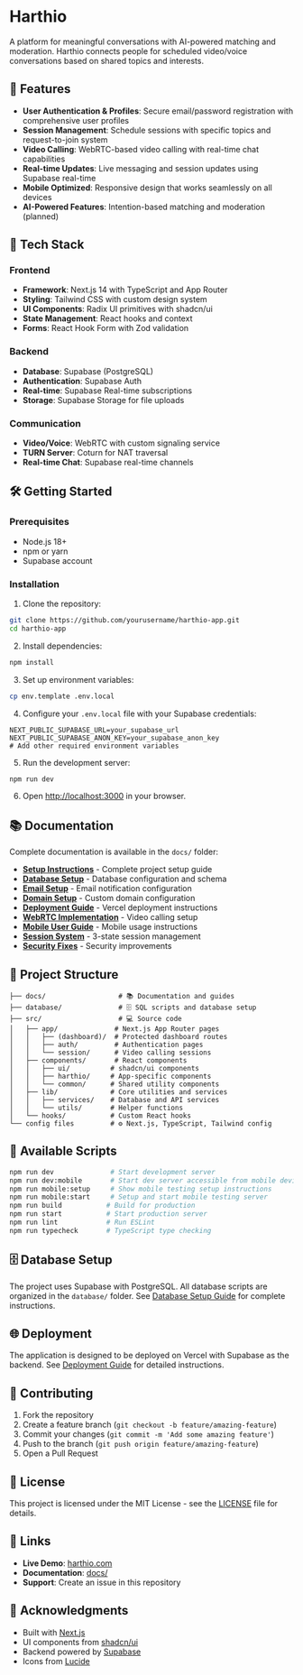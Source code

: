 # Harthio

A platform for meaningful conversations with AI-powered matching and moderation. Harthio connects people for scheduled video/voice conversations based on shared topics and interests.

## 🌟 Features

- **User Authentication & Profiles**: Secure email/password registration with comprehensive user profiles
- **Session Management**: Schedule sessions with specific topics and request-to-join system
- **Video Calling**: WebRTC-based video calling with real-time chat capabilities
- **Real-time Updates**: Live messaging and session updates using Supabase real-time
- **Mobile Optimized**: Responsive design that works seamlessly on all devices
- **AI-Powered Features**: Intention-based matching and moderation (planned)

## 🚀 Tech Stack

### Frontend
- **Framework**: Next.js 14 with TypeScript and App Router
- **Styling**: Tailwind CSS with custom design system
- **UI Components**: Radix UI primitives with shadcn/ui
- **State Management**: React hooks and context
- **Forms**: React Hook Form with Zod validation

### Backend
- **Database**: Supabase (PostgreSQL)
- **Authentication**: Supabase Auth
- **Real-time**: Supabase Real-time subscriptions
- **Storage**: Supabase Storage for file uploads

### Communication
- **Video/Voice**: WebRTC with custom signaling service
- **TURN Server**: Coturn for NAT traversal
- **Real-time Chat**: Supabase real-time channels

## 🛠️ Getting Started

### Prerequisites
- Node.js 18+ 
- npm or yarn
- Supabase account

### Installation

1. Clone the repository:
```bash
git clone https://github.com/yourusername/harthio-app.git
cd harthio-app
```

2. Install dependencies:
```bash
npm install
```

3. Set up environment variables:
```bash
cp env.template .env.local
```

4. Configure your `.env.local` file with your Supabase credentials:
```env
NEXT_PUBLIC_SUPABASE_URL=your_supabase_url
NEXT_PUBLIC_SUPABASE_ANON_KEY=your_supabase_anon_key
# Add other required environment variables
```

5. Run the development server:
```bash
npm run dev
```

6. Open [http://localhost:3000](http://localhost:3000) in your browser.

## 📚 Documentation

Complete documentation is available in the `docs/` folder:

- **[Setup Instructions](docs/SETUP_INSTRUCTIONS.md)** - Complete project setup guide
- **[Database Setup](docs/DATABASE_SETUP.md)** - Database configuration and schema
- **[Email Setup](docs/EMAIL_SETUP.md)** - Email notification configuration  
- **[Domain Setup](docs/DOMAIN_SETUP.md)** - Custom domain configuration
- **[Deployment Guide](docs/DEPLOYMENT_GUIDE.md)** - Vercel deployment instructions
- **[WebRTC Implementation](docs/WEBRTC_IMPLEMENTATION.md)** - Video calling setup
- **[Mobile User Guide](docs/MOBILE_USER_GUIDE.md)** - Mobile usage instructions
- **[Session System](docs/SESSION_SYSTEM.md)** - 3-state session management
- **[Security Fixes](docs/SECURITY_FIXES.md)** - Security improvements

## 📁 Project Structure

```
├── docs/                  # 📚 Documentation and guides
├── database/              # 🗄️ SQL scripts and database setup
├── src/                   # 💻 Source code
│   ├── app/              # Next.js App Router pages
│   │   ├── (dashboard)/  # Protected dashboard routes
│   │   ├── auth/         # Authentication pages
│   │   └── session/      # Video calling sessions
│   ├── components/       # React components
│   │   ├── ui/          # shadcn/ui components
│   │   ├── harthio/     # App-specific components
│   │   └── common/      # Shared utility components
│   ├── lib/             # Core utilities and services
│   │   ├── services/    # Database and API services
│   │   └── utils/       # Helper functions
│   └── hooks/           # Custom React hooks
└── config files         # ⚙️ Next.js, TypeScript, Tailwind config
```

## 🔧 Available Scripts

```bash
npm run dev              # Start development server
npm run dev:mobile       # Start dev server accessible from mobile devices
npm run mobile:setup     # Show mobile testing setup instructions
npm run mobile:start     # Setup and start mobile testing server
npm run build           # Build for production
npm run start           # Start production server
npm run lint            # Run ESLint
npm run typecheck       # TypeScript type checking
```

## 🗄️ Database Setup

The project uses Supabase with PostgreSQL. All database scripts are organized in the `database/` folder. See [Database Setup Guide](docs/DATABASE_SETUP.md) for complete instructions.

## 🌐 Deployment

The application is designed to be deployed on Vercel with Supabase as the backend. See [Deployment Guide](docs/DEPLOYMENT_GUIDE.md) for detailed instructions.

## 🤝 Contributing

1. Fork the repository
2. Create a feature branch (`git checkout -b feature/amazing-feature`)
3. Commit your changes (`git commit -m 'Add some amazing feature'`)
4. Push to the branch (`git push origin feature/amazing-feature`)
5. Open a Pull Request

## 📄 License

This project is licensed under the MIT License - see the [LICENSE](LICENSE) file for details.

## 🔗 Links

- **Live Demo**: [harthio.com](https://harthio.com)
- **Documentation**: [docs/](docs/)
- **Support**: Create an issue in this repository

## 🙏 Acknowledgments

- Built with [Next.js](https://nextjs.org/)
- UI components from [shadcn/ui](https://ui.shadcn.com/)
- Backend powered by [Supabase](https://supabase.com/)
- Icons from [Lucide](https://lucide.dev/)